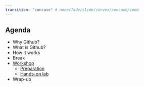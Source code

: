 ```yaml
---
transition: "concave" # none/fade/slide/convex/concave/zoom
---
```


## Agenda

* Why Github?
* What is Github?
* How it works
* Break
* [Workshop](https://github.com/rawworks-nl/education-github-introduction#workshop)
    * [Preparation](https://github.com/rawworks-nl/education-github-introduction#preparation)
    * [Hands-on lab](https://github.com/rawworks-nl/education-github-introduction#hands-on)
* Wrap-up
